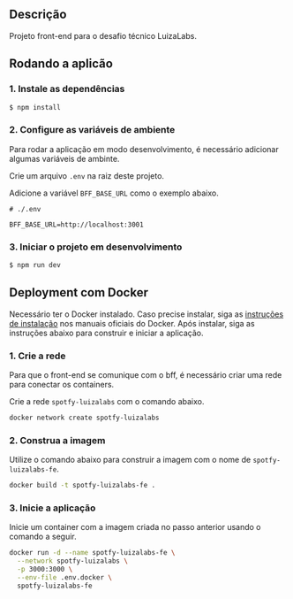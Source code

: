 ## Descrição

Projeto front-end para o desafio técnico LuizaLabs.

## Rodando a aplicão

### 1. Instale as dependências

```bash
$ npm install
```

### 2. Configure as variáveis de ambiente

Para rodar a aplicação em modo desenvolvimento, é necessário adicionar algumas variáveis de ambinte.

Crie um arquivo `.env` na raiz deste projeto.

Adicione a variável `BFF_BASE_URL` como o exemplo abaixo.

```
# ./.env

BFF_BASE_URL=http://localhost:3001
```

### 3. Iniciar o projeto em desenvolvimento

```bash
$ npm run dev
```

## Deployment com Docker

Necessário ter o Docker instalado. Caso precise instalar, siga as [instruções de instalação](https://docs.docker.com/engine/install/) nos manuais oficiais do Docker. Após instalar, siga as instruções abaixo para construir e iniciar a aplicação.

### 1. Crie a rede

Para que o front-end se comunique com o bff, é necessário criar uma rede para conectar os containers.

Crie a rede `spotfy-luizalabs` com o comando abaixo.

```bash
docker network create spotfy-luizalabs
```

### 2. Construa a imagem

Utilize o comando abaixo para construir a imagem com o nome de `spotfy-luizalabs-fe`.

```bash
docker build -t spotfy-luizalabs-fe .
```

### 3. Inicie a aplicação

Inicie um container com a imagem criada no passo anterior usando o comando a seguir.

```bash
docker run -d --name spotfy-luizalabs-fe \
  --network spotfy-luizalabs \
  -p 3000:3000 \
  --env-file .env.docker \
  spotfy-luizalabs-fe
```
